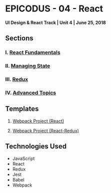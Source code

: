 # EPICODUS - 04 - React

**UI Design & React Track | Unit 4 | June 25, 2018**

## Sections

### I. [React Fundamentals](01-react-fundamentals)

### II. [Managing State](02-managing-state)

### III. [Redux](03-redux)

### IV. [Advanced Topics](04-advanced-topics)

## Templates

1. [Webpack Project (React)](00-templates/webpack-react)

2. [Webpack Project (React-Redux)](00-templates/webpack-react-redux)

## Technologies Used

- JavaScript
- React
- Redux
- Jest
- Babel
- Webpack
